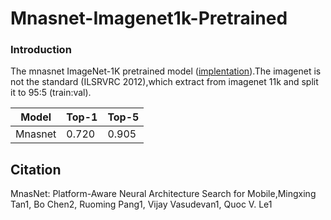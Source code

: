 # Mnasnet-Imagenet1k-Pretrained

### Introduction

The mnasnet ImageNet-1K pretrained model ([implentation](https://github.com/chinakook/Mnasnet.MXNet)).The imagenet is not the standard (ILSRVRC 2012),which extract from imagenet 11k and split it to 95:5 (train:val).

| Model   | Top-1 | Top-5 |
| ------- | ----- | ----- |
| Mnasnet | 0.720 | 0.905 |

## Citation

MnasNet: Platform-Aware Neural Architecture Search for Mobile,Mingxing Tan1, Bo Chen2, Ruoming Pang1, Vijay Vasudevan1, Quoc V. Le1

  





